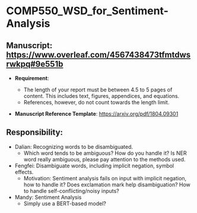 # COMP550_WSD_for_Sentiment-Analysis

## Manuscript: https://www.overleaf.com/4567438473tfmtdwsrwkpq#9e551b

- **Requirement**: 
  - The length of your report must be between 4.5 to 5 pages of content. This includes text, figures, appendices, and equations. 
  - References, however, do not count towards the length limit.

- **Manuscript Reference Template**: https://arxiv.org/pdf/1804.09301

## Responsibility:
- Dalian: Recognizing words to be disambiguated.
  - Which word tends to be ambiguous? How do you handle it? Is NER word really ambiguous, please pay attention to the methods used.
- Fengfei: Disambiguate words, including implicit negation, symbol effects.
  - Motivation: Sentiment analysis fails on input with implicit negation, how to handle it? Does exclamation mark help disambiguation? How to handle self-conflicting/noisy inputs?
- Mandy: Sentiment Analysis
  - Simply use a BERT-based model?